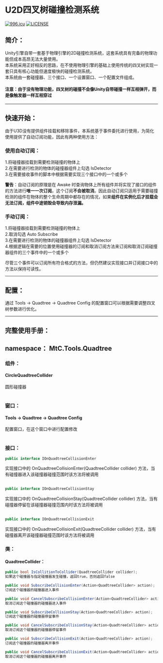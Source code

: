 # U2D四叉树碰撞检测系统
[![996.icu](https://img.shields.io/badge/link-996.icu-red.svg)](https://996.icu)
[![LICENSE](https://img.shields.io/badge/license-Anti%20996-blue.svg)](https://github.com/996icu/996.ICU/blob/master/LICENSE)
## 简介：
Unity引擎自带一套基于物理引擎的2D碰撞检测系统，这套系统具有完备的物理功能但成本高昂无法大量使用。  
本系统采用正好相反的思路，在不使用物理引擎的基础上使用传统的四叉树实现一套只具有核心功能但速度极快的碰撞检测系统。  
本系统由一套碰撞器、三个接口、一个设置窗口、一个配置文件组成。  
#### 注意：由于没有物理功能，四叉树的碰撞不会像Unity自带碰撞一样互相弹开，而是像触发器一样互相穿过
****
## 快速开始：
由于U3D没有提供组件挂载和移除事件，本系统基于事件委托进行使用，为简化使用提供了自动订阅功能，因此有两种使用方法：  
### 使用自动订阅：
1.将碰撞器挂载到需要检测碰撞的物体上  
2.在需要进行检测的物体的碰撞器组件上勾选 IsDetector  
3.在需要接收事件的脚本中根据需要实现三个接口中的一个或多个  

**警告**：自动订阅的原理是在 Awake 时查询物体上所有组件并将实现了接口的组件的方法进行**唯一一次订阅**，这个订阅**不会被取消**。因此自动订阅只适用于需要碰撞检测的组件在物体的整个生命周期中都存在的情况，如果**组件在实例化后才挂载会无法订阅，组件中途销毁会导致内存泄漏。**
### 手动订阅：
1.将碰撞器挂载到需要检测碰撞的物体上  
2.取消勾选 Auto Subscribe  
3.在需要进行检测的物体的碰撞器组件上勾选 IsDetector  
4.根据逻辑在需要的位置使用碰撞器的订阅和取消订阅方法来订阅和取消订阅碰撞器组件的三个事件中的一个或多个  

尽管三个事件可以订阅所有符合格式的方法，但仍然建议实现接口并订阅接口中的方法以保持可读性。
****
## 配置：
通过 Tools -> Quadtree -> Quadtree Config 的配置窗口可以根据需要调整四叉树参数进行优化。
****
## 完整使用手册：
## namespace： MtC.Tools.Quadtree
### 组件：
#### CircleQuadtreeCollider
圆形碰撞器
<br><br>
### 窗口：
#### Tools -> Quadtree -> Quadtree Config
配置窗口，在这个窗口中进行配置修改
<br><br>
### 接口：
```C#
public interface IOnQuadtreeCollisionEnter
```
实现接口中的 OnQuadtreeCollisionEnter(QuadtreeCollider collider) 方法，当有碰撞器进入该碰撞器碰撞范围时该方法将被调用
<br><br>
```C#
public interface IOnQuadtreeCollisionStay
```
实现接口中的 OnQuadtreeCollisionStay(QuadtreeCollider collider) 方法，当有碰撞器停留在该碰撞器碰撞范围内时该方法将被调用
<br><br>
```C#
public interface IOnQuadtreeCollisionExit
```
实现接口中的 OnQuadtreeCollisionExit(QuadtreeCollider collider) 方法，当有碰撞器离开该碰撞器碰撞范围时该方法将被调用
### 类：
#### QuadtreeCollider：
```C#
public bool IsCollitionToCollider(QuadtreeCollider collider);
如果这个碰撞器与指定碰撞器发生碰撞，返回true，否则返回false

public void SubscribeCollisionEnter(Action<QuadtreeCollider> action);
订阅这个碰撞器的碰撞器进入事件

public void CancelSubscribeCollisionEnter(Action<QuadtreeCollider> action);
取消订阅这个碰撞器的碰撞器进入事件

public void SubscribeCollisionStay(Action<QuadtreeCollider> action);
订阅这个碰撞器的碰撞器停留事件

public void CancelSubscribeCollisionStay(Action<QuadtreeCollider> action);
取消订阅这个碰撞器的碰撞器停留事件

public void SubscribeCollisionExit(Action<QuadtreeCollider> action);
订阅这个碰撞器的碰撞器离开事件

public void CancelSubscribeCollisionExit(Action<QuadtreeCollider> action);
取消订阅这个碰撞器的碰撞器离开事件
```
